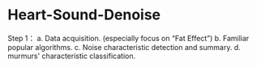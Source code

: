 Heart-Sound-Denoise
===================
Step 1：
a. Data acquisition. (especially focus on “Fat Effect”)
b. Familiar popular algorithms.
c. Noise characteristic detection and summary.
d. murmurs' characteristic classification.
 

